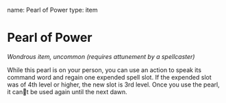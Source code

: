 name: Pearl of Power
type: item

# Pearl of Power 
_Wondrous item, uncommon (requires attunement by a spellcaster)_ 

While this pearl is on your person, you can use an action to speak its command word and regain one expended spell slot. If the expended slot was of 4th level or higher, the new slot is 3rd level. Once you use the pearl, it can􀁠t be used again until the next dawn. 
